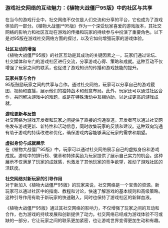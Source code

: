 ### 游戏社交网络的互动魅力：《植物大战僵尸95版》中的社区与共享

在当今的游戏行业中，社交网络不仅仅是人们交流和分享的平台，它也成为了游戏体验的一部分。《植物大战僵尸95版》作为一个深受玩家喜爱的游戏版本，其社交网络的影响力和社区互动在游戏的传播和玩家的持续参与中扮演了重要角色。以下是对95版在游戏社交网络方面的探讨，以及它如何增强玩家的游戏体验。

**社区互动的增强**  
《植物大战僵尸95版》的社区互动是其成功的关键因素之一。玩家们通过论坛、社交媒体和专门的游戏社区进行交流，分享游戏心得、策略和成就。这种互动不仅增强了玩家之间的联系，也促进了游戏知识的传播和游戏技能的提升。

**玩家共享与合作**  
95版鼓励玩家之间的共享与合作。通过社交网络，玩家可以分享自己的游戏截图、视频和直播，展示他们的独特战术和创意布局。此外，玩家还可以通过社区合作，共同解决游戏中的难题，或是在特殊活动中互相协助，以达成更高的游戏成就。

**游戏更新与反馈**  
社交网络为游戏开发者和玩家之间提供了直接的沟通渠道。开发者可以通过社交网络发布游戏更新、新特性和活动信息，同时收集玩家的反馈和建议。这种双向沟通有助于游戏的持续改进和优化，确保游戏内容能够满足玩家的需求和期望。

**虚拟身份与成就展示**  
在《植物大战僵尸95版》中，玩家可以通过社交网络展示自己的虚拟身份和游戏成就。游戏中的排行榜、徽章和特殊奖励为玩家提供了展示自己实力的机会。这种展示不仅满足了玩家的成就感，也激发了其他玩家的竞争欲望，推动了游戏社区的活跃度。

**社交网络对新玩家的引导作用**  
对于新加入《植物大战僵尸95版》的玩家来说，社交网络是一个宝贵的资源。新玩家可以通过社区中的指南、教程和讨论，快速了解游戏的基本规则和高级策略。这种引导作用有助于新玩家的快速融入，同时也保持了游戏社区的新鲜血液。

《植物大战僵尸95版》通过其社交网络的影响力，不仅增强了玩家之间的互动和合作，也为游戏的持续发展和创新提供了动力。社交网络已经成为游戏体验不可或缺的一部分，它让玩家之间的联系更加紧密，也让游戏世界变得更加生动和有趣。